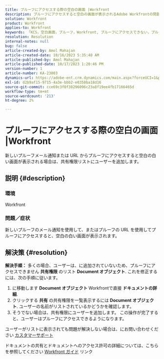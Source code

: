 ```yaml
---
title: プルーフにアクセスする際の空白の画面 |Workfront
description: プルーフにアクセスすると空白の画面が表示されるAdobe Workfrontの問題を修正する方法を説明します。 共有権限リストにユーザーを追加します。
solution: Workfront
product: Workfront
applies-to: Workfront
keywords: 「KCS，空白画面，プルーフ，Workfront, プルーフにアクセスできない，プルーフの空白画面」
resolution: Resolution
internal-notes: null
bug: false
article-created-by: Amol Mahajan
article-created-date: 10/16/2023 5:35:40 AM
article-published-by: Amol Mahajan
article-published-date: 10/17/2023 1:20:46 PM
version-number: 1
article-number: KA-23003
dynamics-url: https://adobe-ent.crm.dynamics.com/main.aspx?forceUCI=1&pagetype=entityrecord&etn=knowledgearticle&id=c774cfd4-e56b-ee11-8df0-6045bd006239
exl-id: d2b9af15-9715-4a3e-bbb2-e0358ba18d16
source-git-commit: cce69c3f0f38296096c23a8f19ee4fb17166465d
workflow-type: tm+mt
source-wordcount: '213'
ht-degree: 2%

---
```


# プルーフにアクセスする際の空白の画面 |Workfront


新しいプルーフメール通知または URL からプルーフにアクセスすると空白の白い画面が表示される場合は、共有権限リストにユーザーを追加します。

## 説明 {#description}


### <b>環境</b>

Workfront



### <b>問題／症状</b>

新しいプルーフのメール通知を使用して、またはプルーフの URL を使用してプルーフにアクセスすると、空白の白い画面が表示されます。


## 解決策 {#resolution}

<b>解決手順：</b>
多くの場合、ユーザーは、に追加されていないため、プルーフにアクセスできません <b>共有権限</b> のリスト <b>Document オブジェクト</b>. これを修正するには、次の手順に従います。

1. に移動します <b>Document オブジェクト</b> Workfrontで直接 <b>ドキュメントの詳細</b>.
2. クリックする <b>共有</b> の共有権限を一覧表示するには <b>Document オブジェクト</b>. ユーザーの名前がリストされているかどうかを確認します。
3. そうでない場合は、共有権限にユーザーを追加します。 この操作が完了すると、ユーザーはプルーフにアクセスできるようになります。




ユーザーがリストに表示されても問題が解決しない場合は、にお問い合わせください [カスタマーサポート](https://experienceleague.adobe.com/docs/workfront/using/basics/tips-tricks-for-basics/contact-customer-support.html)



ドキュメントの共有とドキュメントへのアクセス許可の詳細については、こちらを参照してください [Workfront ガイド](https://experienceleague.adobe.com/docs/workfront/using/basics/grant-request-object-permissions/document-permissions.html) リンク
